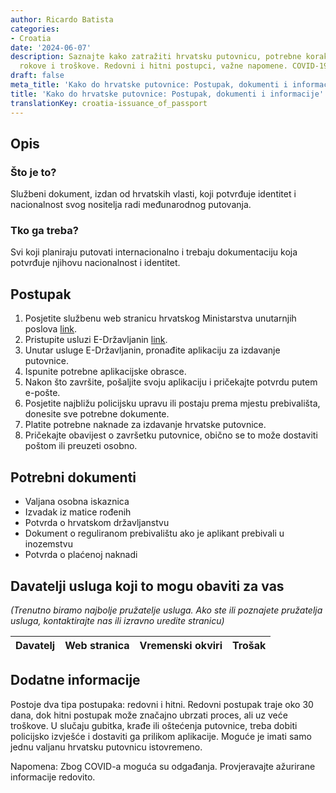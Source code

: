 ```yaml
---
author: Ricardo Batista
categories:
- Croatia
date: '2024-06-07'
description: Saznajte kako zatražiti hrvatsku putovnicu, potrebne korake, dokumente,
  rokove i troškove. Redovni i hitni postupci, važne napomene. COVID-19 moguća odgađanja.
draft: false
meta_title: 'Kako do hrvatske putovnice: Postupak, dokumenti i informacije'
title: 'Kako do hrvatske putovnice: Postupak, dokumenti i informacije'
translationKey: croatia-issuance_of_passport
---
```



## Opis
### Što je to?
Službeni dokument, izdan od hrvatskih vlasti, koji potvrđuje identitet i nacionalnost svog nositelja radi međunarodnog putovanja.

### Tko ga treba?
Svi koji planiraju putovati internacionalno i trebaju dokumentaciju koja potvrđuje njihovu nacionalnost i identitet.

## Postupak
1. Posjetite službenu web stranicu hrvatskog Ministarstva unutarnjih poslova [link](https://mup.gov.hr/).
2. Pristupite usluzi E-Državljanin [link](https://e-gradjani.gov.hr/).
3. Unutar usluge E-Državljanin, pronađite aplikaciju za izdavanje putovnice.
4. Ispunite potrebne aplikacijske obrasce.
5. Nakon što završite, pošaljite svoju aplikaciju i pričekajte potvrdu putem e-pošte.
6. Posjetite najbližu policijsku upravu ili postaju prema mjestu prebivališta, donesite sve potrebne dokumente.
7. Platite potrebne naknade za izdavanje hrvatske putovnice.
8. Pričekajte obavijest o završetku putovnice, obično se to može dostaviti poštom ili preuzeti osobno.

## Potrebni dokumenti
- Valjana osobna iskaznica
- Izvadak iz matice rođenih
- Potvrda o hrvatskom državljanstvu
- Dokument o reguliranom prebivalištu ako je aplikant prebivali u inozemstvu
- Potvrda o plaćenoj naknadi

## Davatelji usluga koji to mogu obaviti za vas

_(Trenutno biramo najbolje pružatelje usluga. Ako ste ili poznajete pružatelja usluga, kontaktirajte nas ili izravno uredite stranicu)_

| Davatelj | Web stranica | Vremenski okviri | Trošak |
| --------------- | --------------- | :-------------: | :-------------: |

## Dodatne informacije
Postoje dva tipa postupaka: redovni i hitni. Redovni postupak traje oko 30 dana, dok hitni postupak može značajno ubrzati proces, ali uz veće troškove. U slučaju gubitka, krađe ili oštećenja putovnice, treba dobiti policijsko izvješće i dostaviti ga prilikom aplikacije. Moguće je imati samo jednu valjanu hrvatsku putovnicu istovremeno.

Napomena: Zbog COVID-a moguća su odgađanja. Provjeravajte ažurirane informacije redovito.